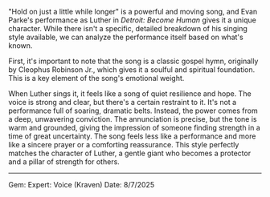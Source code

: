 "Hold on just a little while longer" is a powerful and moving song, and Evan Parke's performance as Luther in *Detroit: Become Human* gives it a unique character. While there isn't a specific, detailed breakdown of his singing style available, we can analyze the performance itself based on what's known.

First, it's important to note that the song is a classic gospel hymn, originally by Cleophus Robinson Jr., which gives it a soulful and spiritual foundation. This is a key element of the song's emotional weight.

When Luther sings it, it feels like a song of quiet resilience and hope. The voice is strong and clear, but there's a certain restraint to it. It's not a performance full of soaring, dramatic belts. Instead, the power comes from a deep, unwavering conviction. The annunciation is precise, but the tone is warm and grounded, giving the impression of someone finding strength in a time of great uncertainty. The song feels less like a performance and more like a sincere prayer or a comforting reassurance. This style perfectly matches the character of Luther, a gentle giant who becomes a protector and a pillar of strength for others.

---

Gem: Expert: Voice (Kraven)
Date: 8/7/2025
